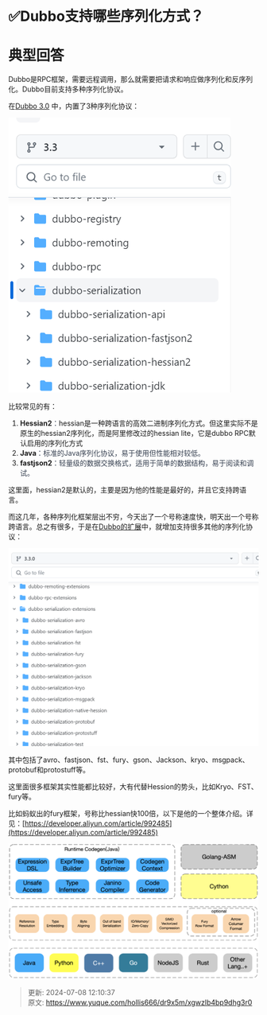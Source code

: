 # ✅Dubbo支持哪些序列化方式？

# 典型回答


Dubbo是RPC框架，需要远程调用，那么就需要把请求和响应做序列化和反序列化。Dubbo目前支持多种序列化协议。



在[Dubbo 3.0](https://github.com/apache/dubbo/tree/3.3/dubbo-serialization) 中，内置了3种序列化协议：

![1704532702023-a1278f43-e27b-454b-be83-e59cadb48006.png](./img/caLP1fWeG7uIC49K/1704532702023-a1278f43-e27b-454b-be83-e59cadb48006-388507.png)



比较常见的有：



1. **<font style="color:rgb(34, 34, 34);">Hessian2</font>**<font style="color:rgb(55, 65, 81);">：</font>hessian是一种跨语言的高效二进制序列化方式。但这里实际不是原生的hessian2序列化，而是阿里修改过的hessian lite，它是dubbo RPC默认启用的序列化方式
2. **Java**<font style="color:rgb(55, 65, 81);">：标准的Java序列化协议，易于使用但性能相对较低。</font>
3. **fastjson2**<font style="color:rgb(55, 65, 81);">：轻量级的数据交换格式，适用于简单的数据结构，易于阅读和调试。</font>

<font style="color:rgb(55, 65, 81);"></font>

这里面，hessian2是默认的，主要是因为他的性能是最好的，并且它支持跨语言。



而这几年，各种序列化框架层出不穷，今天出了一个号称速度快，明天出一个号称跨语言。总之有很多，于是在[Dubbo的扩展](https://github.com/apache/dubbo-spi-extensions)中，就增加支持很多其他的序列化协议：

<font style="color:rgb(55, 65, 81);"></font>

![1704532830505-c3cefb9f-1ece-484b-b2b1-946738da21ad.png](./img/caLP1fWeG7uIC49K/1704532830505-c3cefb9f-1ece-484b-b2b1-946738da21ad-173952.png)

<font style="color:rgb(55, 65, 81);"></font>

<font style="color:rgb(55, 65, 81);"></font>

其中包括了avro、fastjson、fst、fury、gson、Jackson、kryo、msgpack、protobuf和protostuff等。



这里面很多框架其实性能都比较好，大有代替Hession的势头，比如Kryo、FST、fury等。



比如蚂蚁出的fury框架，号称比hessian快100倍，以下是他的一个整体介绍。详见：[https://developer.aliyun.com/article/992485](https://developer.aliyun.com/article/992485)



![1704533239946-e7a0107a-4e48-42cb-8e3c-54a46795a371.png](./img/caLP1fWeG7uIC49K/1704533239946-e7a0107a-4e48-42cb-8e3c-54a46795a371-850546.png)



> 更新: 2024-07-08 12:10:37  
> 原文: <https://www.yuque.com/hollis666/dr9x5m/xgwzlb4bp9dhg3r0>
